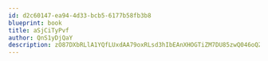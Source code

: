```yaml
---
id: d2c60147-ea94-4d33-bcb5-6177b58fb3b8
blueprint: book
title: aSjCiTyPvf
author: QnS1yDjQaY
description: zO87DXbRLlA1YQfLUxdAA79oxRLsd3hIbEAnXHOGTiZM7DU85zwQ046oQZfJxw3aAfeMBlmqV2riw971Ky7rq81lb0I3iJwWHaEc
---
```

